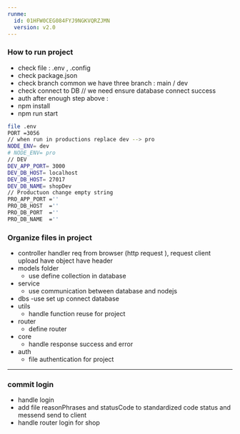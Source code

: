 ```yaml
---
runme:
  id: 01HFW0CEG084FYJ9NGKVQRZJMN
  version: v2.0
---
```


### How to run project
- check file : .env , .config
- check package.json
- check branch common we have three branch : main / dev
- check connect to DB // we need ensure database connect success 
- auth
after enough step above : 
- npm install 
- npm run start 

```sh {"id":"01HFW4CH53YMNK8QJEXPV3VCXT"}
file .env 
PORT =3056
// when run in productions replace dev --> pro
NODE_ENV= dev
# NODE_ENV= pro
// DEV
DEV_APP_PORT= 3000
DEV_DB_HOST= localhost
DEV_DB_HOST= 27017
DEV_DB_NAME= shopDev
// Productuon change empty string
PRO_APP_PORT =''
PRO_DB_HOST  =''
PRO_DB_PORT  =''
PRO_DB_NAME  =''
```

### Organize files in project

- controller handler  req from browser (http request ),
   request client upload have object have header
- models folder
  - use define collection in database
- service 
   - use communication between database and nodejs 
- dbs 
   -use set up connect database 
- utils 
   - handle function reuse for project 
- router 
   - define router 
- core 
   - handle response success and error 
- auth 
   - file authentication for project

------------

### commit login 
- handle login 
- add file reasonPhrases and statusCode to standardized code status and messend send to client
- handle router login  for shop